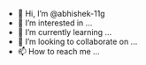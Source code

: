 - 👋 Hi, I’m @abhishek-11g
- 👀 I’m interested in ...
- 🌱 I’m currently learning ...
- 💞️ I’m looking to collaborate on ...
- 📫 How to reach me ...

<!---
abhishek-11g/abhishek-11g is a ✨ special ✨ repository because its `README.md` (this file) appears on your GitHub profile.
You can click the Preview link to take a look at your changes.
--->
